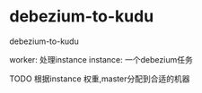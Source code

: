 # debezium-to-kudu
debezium-to-kudu


worker: 处理instance
instance: 一个debezium任务

TODO
根据instance 权重,master分配到合适的机器 
